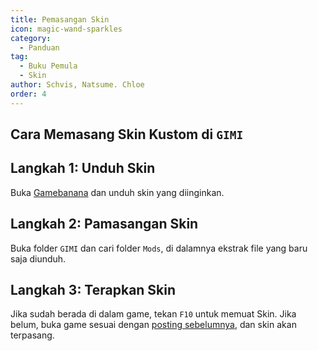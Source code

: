 ```yaml
---
title: Pemasangan Skin
icon: magic-wand-sparkles
category:
  - Panduan
tag:
  - Buku Pemula
  - Skin
author: Schvis, Natsume. Chloe
order: 4
---
```


## Cara Memasang Skin Kustom di `GIMI`

## Langkah 1: Unduh Skin

Buka [Gamebanana](https://gamebanana.com/games/8552) dan unduh skin yang diinginkan.

## Langkah 2: Pamasangan Skin

Buka folder `GIMI` dan cari folder `Mods`, di dalamnya ekstrak file yang baru saja diunduh.

## Langkah 3: Terapkan Skin

Jika sudah berada di dalam game, tekan `F10` untuk memuat Skin. Jika belum, buka game sesuai dengan [posting sebelumnya](3DM-tutorial.md), dan skin akan terpasang.
